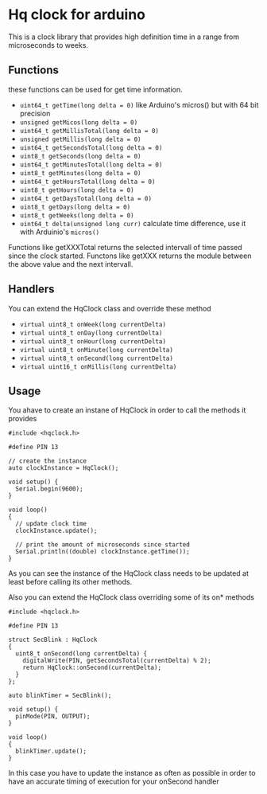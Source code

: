 Hq clock for arduino
===

This is a clock library that provides high definition time in a range from microseconds to weeks.

Functions
---

these functions can be used for get time information.

- `uint64_t getTime(long delta = 0)` like Arduino's micros() but with 64 bit precision
- `unsigned getMicos(long delta = 0)`
- `uint64_t getMillisTotal(long delta = 0)`
- `unsigned getMillis(long delta = 0)`
- `uint64_t getSecondsTotal(long delta = 0)`
- `uint8_t getSeconds(long delta = 0)`
- `uint64_t getMinutesTotal(long delta = 0)`
- `uint8_t getMinutes(long delta = 0)`
- `uint64_t getHoursTotal(long delta = 0)`
- `uint8_t getHours(long delta = 0)`
- `uint64_t getDaysTotal(long delta = 0)`
- `uint8_t getDays(long delta = 0)`
- `uint8_t getWeeks(long delta = 0)`
- `uint64_t delta(unsigned long curr)` calculate time difference, use it with Arduinio's `micros()`

Functions like getXXXTotal returns the selected intervall of time passed since the clock started.
Functons like getXXX returns the module between the above value and the next intervall.

Handlers
---

You can extend the HqClock class and override these method

- `virtual uint8_t onWeek(long currentDelta)`
- `virtual uint8_t onDay(long currentDelta)`
- `virtual uint8_t onHour(long currentDelta)`
- `virtual uint8_t onMinute(long currentDelta)`
- `virtual uint8_t onSecond(long currentDelta)`
- `virtual uint16_t onMillis(long currentDelta)`

Usage
---

You ahave to create an instane of HqClock in order to call the methods it provides
```
#include <hqclock.h>

#define PIN 13

// create the instance
auto clockInstance = HqClock();

void setup() {
  Serial.begin(9600);
}

void loop()
{
  // update clock time
  clockInstance.update();
  
  // print the amount of microseconds since started
  Serial.println((double) clockInstance.getTime());
}
```
As you can see the instance of the HqClock class needs to be updated at least before calling its other methods.

Also you can extend the HqClock class overriding some of its on* methods

```
#include <hqclock.h>

#define PIN 13

struct SecBlink : HqClock
{
  uint8_t onSecond(long currentDelta) {
    digitalWrite(PIN, getSecondsTotal(currentDelta) % 2);
    return HqClock::onSecond(currentDelta);
  }
};

auto blinkTimer = SecBlink();

void setup() {
  pinMode(PIN, OUTPUT);
}

void loop()
{
  blinkTimer.update();
}

```

In this case you have to update the instance as often as possible in order to have an accurate timing of execution for your onSecond handler

